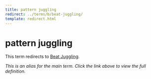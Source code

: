 ```yaml
---
title: pattern juggling
redirect: ../terms/b/beat-juggling/
template: redirect.html
---
```


# pattern juggling

This term redirects to [Beat Juggling](../terms/b/beat-juggling/).

*This is an alias for the main term. Click the link above to view the full definition.*
